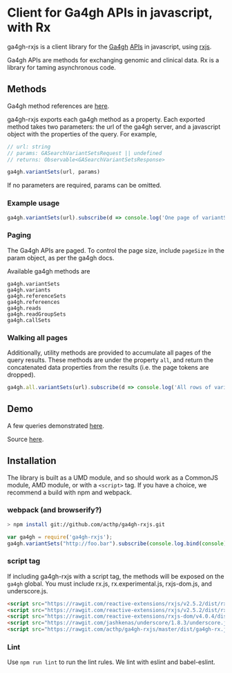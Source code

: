 # Client for Ga4gh APIs in javascript, with Rx

ga4gh-rxjs is a client library for the [Ga4gh](http://ga4gh.org/) [APIs](http://ga4gh.org/documentation/api/v0.5.1/ga4gh_api.html#/)
in javascript, using [rxjs](https://github.com/Reactive-Extensions/RxJS).

Ga4gh APIs are methods for exchanging genomic and clinical data. Rx is a library for taming asynchronous code.

## Methods

Ga4gh method references are [here](http://ga4gh.org/documentation/api/v0.5.1/ga4gh_api.html#/).

ga4gh-rxjs exports each ga4gh method as a property. Each exported method takes two
parameters: the url of the ga4gh server, and a javascript object with the properties
of the query. For example,

```javascript
// url: string
// params: GASearchVariantSetsRequest || undefined
// returns: Observable<GASearchVariantSetsResponse>

ga4gh.variantSets(url, params)

```

If no parameters are required, params can be omitted.

### Example usage
```javascript
ga4gh.variantSets(url).subscribe(d => console.log('One page of variantSets', d));
```

### Paging

The Ga4gh APIs are paged. To control the page size, include `pageSize` in
the param object, as per the ga4gh docs.

Available ga4gh methods are

```
ga4gh.variantSets
ga4gh.variants
ga4gh.referenceSets
ga4gh.refereences
ga4gh.reads
ga4gh.readGroupSets
ga4gh.callSets
```


### Walking all pages

Additionally, utility methods are provided to accumulate all pages of the query
results. These methods are under the property `all`, and return the concatenated data
properties from the results (i.e. the page tokens are dropped).

```javascript
ga4gh.all.variantSets(url).subscribe(d => console.log('All rows of variantSets', d));
```

## Demo

A few queries demonstrated [here]( http://rawgit.com/acthp/ga4gh-rxjs/master/index.html).

Source [here](http://rawgit.com/acthp/ga4gh-rxjs/master/demo.js).


## Installation

The library is built as a UMD module, and so should work as a CommonJS module, AMD
module, or with a `<script>` tag. If you have a choice, we recommend a build with
npm and webpack.

### webpack (and browserify?)

```sh
> npm install git://github.com/acthp/ga4gh-rxjs.git
```

```javascript
var ga4gh = require('ga4gh-rxjs');
ga4gh.variantSets("http://foo.bar").subscribe(console.log.bind(console));
```

### script tag

If including ga4gh-rxjs with a script tag, the methods will be exposed on
the `ga4gh` global. You must include rx.js, rx.experimental.js, rxjs-dom.js, and underscore.js.

```html
<script src="https://rawgit.com/reactive-extensions/rxjs/v2.5.2/dist/rx.js"></script>
<script src="https://rawgit.com/reactive-extensions/rxjs/v2.5.2/dist/rx.experimental.js"></script>
<script src="https://rawgit.com/reactive-extensions/rxjs-dom/v4.0.4/dist/rx.dom.js"></script>
<script src="https://rawgit.com/jashkenas/underscore/1.8.3/underscore.js"></script>
<script src="https://rawgit.com/acthp/ga4gh-rxjs/master/dist/ga4gh-rx.js"></script>
```

### Lint

Use `npm run lint` to run the lint rules. We lint with eslint and babel-eslint.

